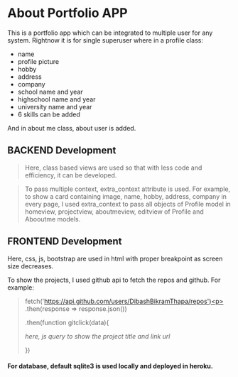 # About Portfolio APP
 This is a portfolio app which can be integrated to multiple user for any system. Rightnow it is for single superuser where in a profile class:
* name
* profile picture
* hobby
* address
* company
* school name and year
* highschool name and year
* university name and year
* 6 skills can be added

 And in about me class, about user is added.

## BACKEND Development
>Here, class based views are used so that with less code and efficiency, it can be developed.

>To pass multiple context, extra_context attribute is used. For example, to show a card containing image, name, hobby, address, company in every page, I used extra_context to pass all objects of Profile model in homeview, projectview, aboutmeview, editview of Profile and Abooutme models.


## FRONTEND Development

Here, css, js, bootstrap are used in html with proper breakpoint as screen size decreases.

To show the projects, I used github api to fetch the repos and github. For example:

>  fetch('https://api.github.com/users/DibashBikramThapa/repos')<p>
   .then(response => response.json())<p>
   .then(function gitclick(data){<p>
    _here, js query to show the project title and link url_ <p>
        })

#### For database, default sqlite3 is used locally and deployed in heroku.
